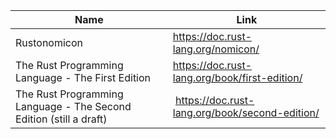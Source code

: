 
Name | Link
------------ | -------------
Rustonomicon | https://doc.rust-lang.org/nomicon/
The Rust Programming Language - The First Edition | https://doc.rust-lang.org/book/first-edition/
The Rust Programming Language - The Second Edition (still a draft) | https://doc.rust-lang.org/book/second-edition/
